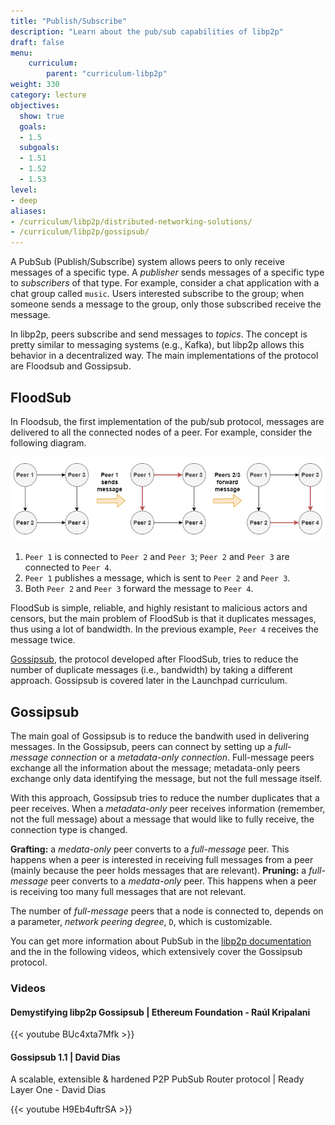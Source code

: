 ```yaml
---
title: "Publish/Subscribe"
description: "Learn about the pub/sub capabilities of libp2p"
draft: false
menu:
    curriculum:
        parent: "curriculum-libp2p"
weight: 330
category: lecture
objectives:
  show: true
  goals:
  - 1.5
  subgoals:
  - 1.51
  - 1.52
  - 1.53
level:
- deep
aliases:
- /curriculum/libp2p/distributed-networking-solutions/
- /curriculum/libp2p/gossipsub/
---
```


A PubSub (Publish/Subscribe) system allows peers to only receive messages of a specific type. A _publisher_ sends messages of a specific type to _subscribers_ of that type. For example, consider a chat application with a chat group called `music`. Users interested subscribe to the group; when someone sends a message to the group, only those subscribed receive the message.

In libp2p, peers subscribe and send messages to _topics_. The concept is pretty similar to messaging systems (e.g., Kafka), but libp2p allows this behavior in a decentralized way. The main implementations of the protocol are Floodsub and Gossipsub.

## FloodSub

In Floodsub, the first implementation of the pub/sub protocol, messages are delivered to all the connected nodes of a peer. For example, consider the following diagram.

![Floodsub message delivery](floodsub.png)

1. `Peer 1` is connected to `Peer 2` and `Peer 3`; `Peer 2` and `Peer 3` are connected to `Peer 4`.
2. `Peer 1` publishes a message, which is sent to `Peer 2` and `Peer 3`.
3. Both `Peer 2` and `Peer 3` forward the message to `Peer 4`.

FloodSub is simple, reliable, and highly resistant to malicious actors and censors, but the main problem of FloodSub is that it duplicates messages, thus using a lot of bandwidth. In the previous example, `Peer 4` receives the message twice.

[Gossipsub](https://arxiv.org/pdf/2007.02754.pdf), the protocol developed after FloodSub, tries to reduce the number of duplicate messages (i.e., bandwidth) by taking a different approach. Gossipsub is covered later in the Launchpad curriculum.

## Gossipsub

The main goal of Gossipsub is to reduce the bandwith used in delivering messages.
In the Gossipsub, peers can connect by setting up a _full-message connection_ or a _metadata-only connection_.
Full-message peers exchange all the information about the message; metadata-only peers exchange only data identifying the message, but not the full message itself.

With this approach, Gossipsub tries to reduce the number duplicates that a peer receives.
When a _metadata-only_ peer receives information (remember, not the full message) about a message that would like to fully receive, the connection type is changed.

**Grafting:** a _medata-only_ peer converts to a _full-message_ peer. This happens when a peer is interested in receiving full messages from a peer (mainly because the peer holds messages that are relevant).
**Pruning:** a _full-message_ peer converts to a _medata-only_ peer. This happens when a peer is receiving too many full messages that are not relevant.

The number of _full-message_ peers that a node is connected to, depends on a parameter, _network peering degree_, `D`, which is customizable.

You can get more information about PubSub in the [libp2p documentation](https://docs.libp2p.io/concepts/publish-subscribe/) and the in the following videos, which extensively cover the Gossipsub protocol.

### Videos

#### Demystifying libp2p Gossipsub | Ethereum Foundation - Raúl Kripalani

{{< youtube BUc4xta7Mfk >}}

#### Gossipsub 1.1 | David Dias

A scalable, extensible & hardened P2P PubSub Router protocol | Ready Layer One - David Dias

{{< youtube H9Eb4uftrSA >}}
